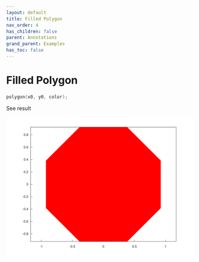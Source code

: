 ```yaml
---
layout: default
title: Filled Polygon
nav_order: 4
has_children: false
parent: Annotations
grand_parent: Examples
has_toc: false
---
```

# Filled Polygon

```cpp
polygon(x0, y0, color);
```


See result

[![example_fill_1](fill/fill_1.svg)](https://github.com/alandefreitas/matplotplusplus/blob/master/examples/annotations/fill/fill_1.cpp)






<!-- Generated with mdsplit: https://github.com/alandefreitas/mdsplit -->
